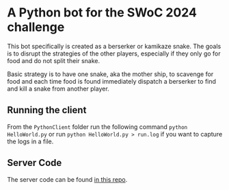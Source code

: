 # A Python bot for the SWoC 2024 challenge

This bot specifically is created as a berserker or kamikaze snake. The goals is to disrupt the strategies of the other players, especially if they only go for food and do not split their snake.

Basic strategy is to have one snake, aka the mother ship, to scavenge for food and each time food is found immediately dispatch a berserker to find and kill a snake from another player.

## Running the client

From the `PythonClient` folder run the following command `python HelloWorld.py` or run `python HelloWorld.py > run.log` if you want to capture the logs in a file.

## Server Code

The server code can be found [in this repo](https://github.com/matthijsman/Swoc2024).
